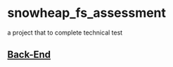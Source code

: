 # snowheap_fs_assessment
a project that to complete technical test

## [**Back-End**](/back-end/README.md)
